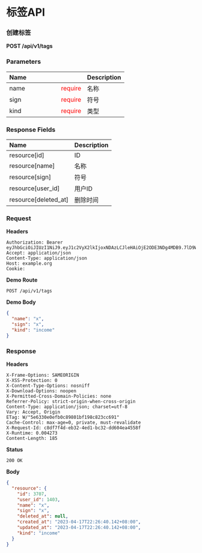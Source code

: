 # 标签API

### 创建标签

**POST /api/v1/tags**

### Parameters

|Name|Description|
|  :- |  :- |
|name <font style=float:right color=red>&emsp;&emsp;&emsp;&emsp;&emsp;&emsp;require</font>|名称|
|sign <font style=float:right color=red>require</font>|符号|
|kind <font style=float:right color=red>require</font>|类型|

### Response Fields

| Name | Description |
|:-|:-|
| resource[id]   | ID |
| resource[name]    | 名称 |
| resource[sign]  | 符号|
| resource[user_id]    | 用户ID |
| resource[deleted_at]    | 删除时间 |

### Request

**Headers**

```text
Authorization: Bearer eyJhbGciOiJIUzI1NiJ9.eyJ1c2VyX2lkIjoxNDAzLCJleHAiOjE2ODE3NDg4MDB9.7lD9WmHR5jpGeoiQ_ZfUIPy2GCZgdPzhA372EIF2B6s
Accept: application/json
Content-Type: application/json
Host: example.org
Cookie: 
```

**Demo Route**

```text
POST /api/v1/tags
```

**Demo Body**

```json
{
  "name": "x",
  "sign": "x",
  "kind": "income"
}
```

### Response

**Headers**

```text
X-Frame-Options: SAMEORIGIN
X-XSS-Protection: 0
X-Content-Type-Options: nosniff
X-Download-Options: noopen
X-Permitted-Cross-Domain-Policies: none
Referrer-Policy: strict-origin-when-cross-origin
Content-Type: application/json; charset=utf-8
Vary: Accept, Origin
ETag: W/"5e6330e0efb0c89801bf198c823cc691"
Cache-Control: max-age=0, private, must-revalidate
X-Request-Id: c8df7f4d-eb32-4ed1-bc32-dd604ea4558f
X-Runtime: 0.004273
Content-Length: 185
```

**Status**

```text
200 OK
```

**Body**

```json
{
  "resource": {
    "id": 3707,
    "user_id": 1403,
    "name": "x",
    "sign": "x",
    "deleted_at": null,
    "created_at": "2023-04-17T22:26:40.142+08:00",
    "updated_at": "2023-04-17T22:26:40.142+08:00",
    "kind": "income"
  }
}
```
